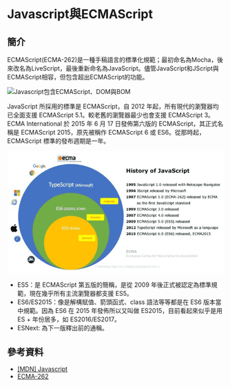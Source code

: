 # Javascript與ECMAScript

## 簡介

ECMAScript(ECMA-262)是一種手稿語言的標準化規範；最初命名為Mocha，後來改名為LiveScript，最後重新命名為JavaScript。儘管JavaScript和JScript與ECMAScript相容，但包含超出ECMAScript的功能。

![Javascript包含ECMAScript、DOM與BOM](../.gitbook/assets/js\_es\_dom\_bom.jpg)

JavaScript 所採用的標準是 ECMAScript，自 2012 年起，所有現代的瀏覽器均已全面支援 ECMAScript 5.1。較老舊的瀏覽器最少也會支援 ECMAScript 3。ECMA International 於 2015 年 6 月 17 日發佈第六版的 ECMAScript，其正式名稱是 ECMAScript 2015，原先被稱作 ECMAScript 6 或 ES6。從那時起， ECMAScript 標準的發布週期是一年。

![javascript發展過程](../.gitbook/assets/javascript-min.png)

* ES5：是 ECMAScript 第五版的簡稱，是從 2009 年後正式被認定為標準規範，現在幾乎所有主流瀏覽器都支援 ES5。
* ES6/ES2015：像是解構賦值、箭頭函式、class 語法等等都是在 ES6 版本當中規範。因為 ES6 在 2015 年發佈所以又叫做 ES2015，目前看起來似乎是用 ES + 年份居多，如 ES2016/ES2017。
* ESNext: 為下一版釋出前的通稱。



## 參考資料

* [\[MDN\] Javascript](https://developer.mozilla.org/zh-TW/docs/Web/JavaScript)
* [ECMA-262](https://www.ecma-international.org/publications-and-standards/standards/ecma-262/)

